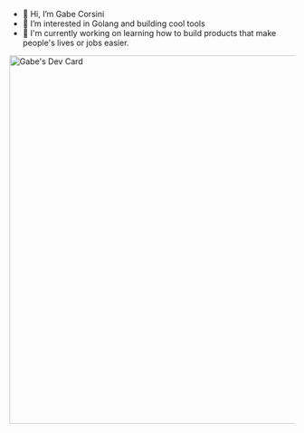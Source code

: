 - 👋 Hi, I’m Gabe Corsini 
- 👀 I’m interested in Golang and building cool tools
- 🌱 I'm currently working on learning how to build products that make people's lives or jobs easier.

<a href="https://app.daily.dev/tiredsysadmin"><img src="https://api.daily.dev/devcards/v2/dzbfKQ5ME5Fa0kbeuUR1j.png?r=11s&type=wide" width="652" alt="Gabe's Dev Card"/></a>

<!---
corsinitech/corsinitech is a ✨ special ✨ repository because its `README.md` (this file) appears on your GitHub profile.
You can click the Preview link to take a look at your changes.
--->
